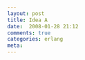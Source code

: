 ```yaml
---
layout: post
title: Idea A
date:  2008-01-28 21:12
comments: true
categories: erlang
meta: 
---
```

